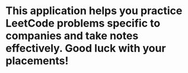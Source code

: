 # This application helps you practice LeetCode problems specific to companies and take notes effectively. Good luck with your placements!




